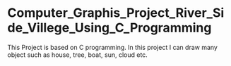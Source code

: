 # Computer_Graphis_Project_River_Side_Villege_Using_C_Programming
This Project is based on C programming. In this project I can draw many object such as house, tree, boat, sun, cloud etc.
